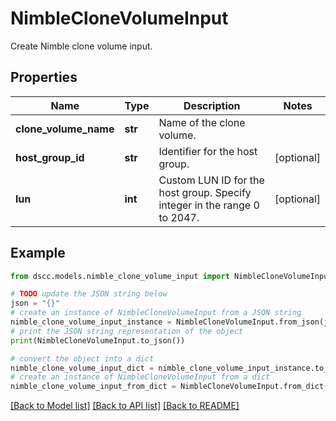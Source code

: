 # NimbleCloneVolumeInput

Create Nimble clone volume input.

## Properties

Name | Type | Description | Notes
------------ | ------------- | ------------- | -------------
**clone_volume_name** | **str** | Name of the clone volume. | 
**host_group_id** | **str** | Identifier for the host group. | [optional] 
**lun** | **int** | Custom LUN ID for the host group. Specify integer in the range 0 to 2047. | [optional] 

## Example

```python
from dscc.models.nimble_clone_volume_input import NimbleCloneVolumeInput

# TODO update the JSON string below
json = "{}"
# create an instance of NimbleCloneVolumeInput from a JSON string
nimble_clone_volume_input_instance = NimbleCloneVolumeInput.from_json(json)
# print the JSON string representation of the object
print(NimbleCloneVolumeInput.to_json())

# convert the object into a dict
nimble_clone_volume_input_dict = nimble_clone_volume_input_instance.to_dict()
# create an instance of NimbleCloneVolumeInput from a dict
nimble_clone_volume_input_from_dict = NimbleCloneVolumeInput.from_dict(nimble_clone_volume_input_dict)
```
[[Back to Model list]](../README.md#documentation-for-models) [[Back to API list]](../README.md#documentation-for-api-endpoints) [[Back to README]](../README.md)


